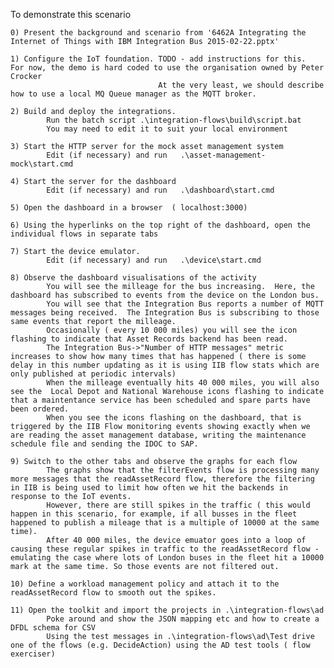 To demonstrate this scenario

    0) Present the background and scenario from '6462A Integrating the Internet of Things with IBM Integration Bus 2015-02-22.pptx'

    1) Configure the IoT foundation. TODO - add instructions for this.  For now, the demo is hard coded to use the organisation owned by Peter Crocker
                                     At the very least, we should describe how to use a local MQ Queue manager as the MQTT broker.

    2) Build and deploy the integrations.
            Run the batch script .\integration-flows\build\script.bat 
            You may need to edit it to suit your local environment

    3) Start the HTTP server for the mock asset management system
            Edit (if necessary) and run   .\asset-management-mock\start.cmd

    4) Start the server for the dashboard        
            Edit (if necessary) and run   .\dashboard\start.cmd

    5) Open the dashboard in a browser  ( localhost:3000)

    6) Using the hyperlinks on the top right of the dashboard, open the individual flows in separate tabs

    7) Start the device emulator.
            Edit (if necessary) and run   .\device\start.cmd

    8) Observe the dashboard visualisations of the activity
            You will see the milleage for the bus increasing.  Here, the dashboard has subscribed to events from the device on the London bus.
            You will see that the Integration Bus reports a number of MQTT messages being received.  The Integration Bus is subscribing to those same events that report the milleage.
            Occasionally ( every 10 000 miles) you will see the icon flashing to indicate that Asset Records backend has been read.
            The Integration Bus->"Number of HTTP messages" metric increases to show how many times that has happened ( there is some delay in this number updating as it is using IIB flow stats which are only published at periodic intervals)
            When the milleage eventually hits 40 000 miles, you will also see the  Local Depot and National Warehouse icons flashing to indicate that a maintentance service has been scheduled and spare parts have been ordered.
            When you see the icons flashing on the dashboard, that is triggered by the IIB Flow monitoring events showing exactly when we are reading the asset management database, writing the maintenance schedule file and sending the IDOC to SAP.

    9) Switch to the other tabs and observe the graphs for each flow 
	        The graphs show that the filterEvents flow is processing many more messages that the readAssetRecord flow, therefore the filtering in IIB is being used to limit how often we hit the backends in response to the IoT events.  
	        However, there are still spikes in the traffic ( this would happen in this scenario, for example, if all busses in the fleet happened to publish a mileage that is a multiple of 10000 at the same time).  
            After 40 000 miles, the device emuator goes into a loop of causing these regular spikes in traffic to the readAssetRecord flow - emulating the case where lots of London buses in the fleet hit a 10000 mark at the same time. So those events are not filtered out. 

    10) Define a workload management policy and attach it to the readAssetRecord flow to smooth out the spikes.

    11) Open the toolkit and import the projects in .\integration-flows\ad
            Poke around and show the JSON mapping etc and how to create a DFDL schema for CSV
            Using the test messages in .\integration-flows\ad\Test drive one of the flows (e.g. DecideAction) using the AD test tools ( flow exerciser)
